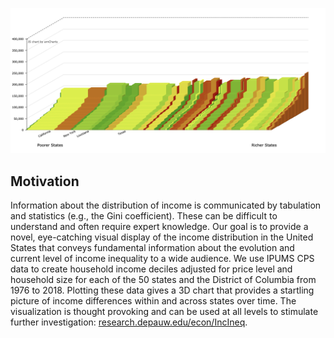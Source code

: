 ![logo](logoIncomeVis.png)

## Motivation
Information about the distribution of income is communicated by tabulation and statistics (e.g., the Gini coefficient). These can be difficult to understand and often require expert knowledge. Our goal is to provide a novel, eye-catching visual display of the income distribution in the United States that conveys fundamental information about the evolution and current level of income inequality to a wide audience. We use IPUMS CPS data to create household income deciles adjusted for price level and household size for each of the 50 states and the District of Columbia from 1976 to 2018. Plotting these data gives a 3D chart that provides a startling picture of income differences within and across states over time. The visualization is thought provoking and can be used at all levels to stimulate further investigation: [research.depauw.edu/econ/IncIneq](https://research.depauw.edu/econ/IncIneq/).
